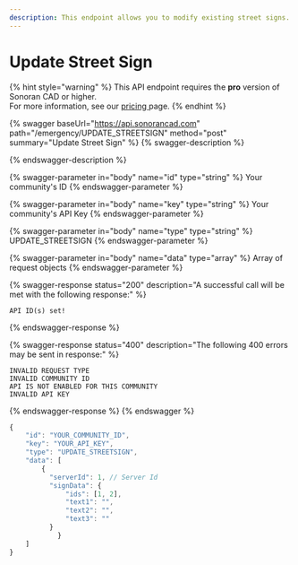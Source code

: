 ```yaml
---
description: This endpoint allows you to modify existing street signs.
---
```


# Update Street Sign

{% hint style="warning" %}
This API endpoint requires the **pro** version of Sonoran CAD or higher.\
For more information, see our [pricing ](../../../../pricing/faq/)page.
{% endhint %}

{% swagger baseUrl="https://api.sonorancad.com" path="/emergency/UPDATE_STREETSIGN" method="post" summary="Update Street Sign" %}
{% swagger-description %}

{% endswagger-description %}

{% swagger-parameter in="body" name="id" type="string" %}
Your community's ID
{% endswagger-parameter %}

{% swagger-parameter in="body" name="key" type="string" %}
Your community's API Key
{% endswagger-parameter %}

{% swagger-parameter in="body" name="type" type="string" %}
UPDATE_STREETSIGN
{% endswagger-parameter %}

{% swagger-parameter in="body" name="data" type="array" %}
Array of request objects
{% endswagger-parameter %}

{% swagger-response status="200" description="A successful call will be met with the following response:" %}
```
API ID(s) set!
```
{% endswagger-response %}

{% swagger-response status="400" description="The following 400 errors may be sent in response:" %}
```http
INVALID REQUEST TYPE
INVALID COMMUNITY ID
API IS NOT ENABLED FOR THIS COMMUNITY
INVALID API KEY
```
{% endswagger-response %}
{% endswagger %}

```javascript
{
    "id": "YOUR_COMMUNITY_ID",
    "key": "YOUR_API_KEY",
    "type": "UPDATE_STREETSIGN",
    "data": [
        {
          "serverId": 1, // Server Id
          "signData": {
              "ids": [1, 2],
              "text1": "",
              "text2": "",
              "text3": ""
          }
		    }
    ]
}
```
